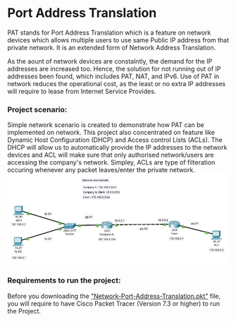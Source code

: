 # Port Address Translation
PAT stands for Port Address Translation which is a feature on network devices which allows multiple users to use same Public IP address from that private network. It is an extended form of Network Address Translation.

As the aount of network devices are constalntly, the demand for the IP addresses are increased too. Hence, the solution for not running out of IP addresses been found, which includes PAT, NAT, and IPv6. Use of PAT in network reduces the operational cost, as the least or no extra IP addresses will require to lease from Internet Service Provides.

<h3>Project scenario:</h3>
Simple network scenario is created to demonstrate how PAT can be implemented on network. This project also concentrated on feature like Dynamic Host Configuration (DHCP) and Access control Lists (ACLs). The DHCP will allow us to automatically provide the IP addresses to the network devices and ACL will make sure that only authorised network/users are accessing the company's network. Simpley, ACLs are type of filteration occuring whenever any packet leaves/enter the private network. 

<img src="Images/Port-Address-Translation.JPG">

<h3>Requirements to run the project:</h3>
Before you downloading the <a href="https://github.com/Nirali4/Networking_Projects/blob/master/Network-Port-Address-Translation/Network-Port-Address-Translation.pkt">"Network-Port-Address-Translation.pkt"</a> file, you will require to have Cisco Packet Tracer (Version 7.3 or higher) to run the Project.
